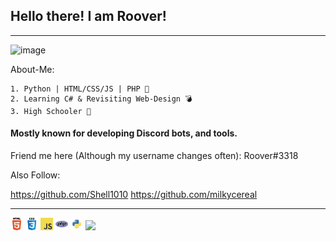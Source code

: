## Hello there! I am __Roover__!
** **
![image](https://user-images.githubusercontent.com/93544398/139718443-9c52e968-42bb-4297-b1a4-aaeaccb0ca7b.png)

About-Me:

```
1. Python | HTML/CSS/JS | PHP 🐍
2. Learning C# & Revisiting Web-Design 💣
3. High Schooler 🎉 
```

#### Mostly known for developing Discord bots, and tools.
Friend me here (Although my username changes often): Roover#3318

Also Follow:

https://github.com/Shell1010
https://github.com/milkycereal

<hr>
 
<code><img height="20" src="https://raw.githubusercontent.com/github/explore/master/topics/html/html.png"></code>
<code><img height="20" src="https://raw.githubusercontent.com/github/explore/master/topics/css/css.png"></code>
<code><img height="20" src="https://raw.githubusercontent.com/github/explore/master/topics/javascript/javascript.png"></code>
<code><img height="20" src="https://raw.githubusercontent.com/github/explore/master/topics/php/php.png"></code>
<code><img height="20" src="https://raw.githubusercontent.com/github/explore/master/topics/python/python.png"></code>
![](https://komarev.com/ghpvc/?username=RooverPY&style=flat-square)
